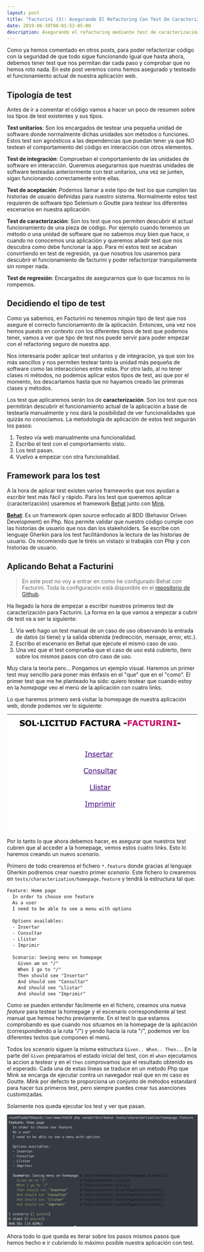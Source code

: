 ```yaml
---
layout: post
title: "Facturini (3): Asegurando El Refactoring Con Test De Caracterización"
date: 2019-06-30T06:01:52-05:00
description: Asegurando el refactoring mediante test de caracterización
---
```


Como ya hemos comentado en otros posts, para poder refactorizar código con la seguridad de que todo sigue funcionando igual que hasta ahora, debemos tener test que nos permitan dar cada paso y comprobar que no hemos roto nada. En este post veremos como hemos asegurado y testeado el funcionamiento actual de nuestra aplicación web.

## Tipología de test

Antes de ir a comentar el código vamos a hacer un poco de resumen sobre los tipos de test existentes y sus tipos. 

**Test unitarios**: Son los encargados de testear una pequeña unidad de software donde normalmente dichas unidades son métodos o funciones. Estos test son agnósticos a las dependencias que puedan tener ya que NO testean el comportamiento del código en interacción con otros elementos.

**Test de integración**: Comprueban el comportamiento de las unidades de software en interacción. Queremos asegurarnos que nuestras unidades de software testeadas anteriormente con test unitarios, una vez se junten, sigan funcionando correctamente entre ellas.

**Test de aceptación**: Podemos llamar a este tipo de test los que cumplen las historias de usuario definidas para nuestro sistema. Normalmente estos test requieren de software tipo Selenium o Goutte para testear los diferentes escenarios en nuestra aplicación.

**Test de caracterización**: Son los test que nos permiten descubrir el actual funcionamiento de una pieza de código. Por ejemplo cuando tenemos un método o una unidad de software que no sabemos muy bien que hace, o cuando no conocemos una aplicación y queremos añadir test que nos descubra como debe funcionar la app. Para mí estos test se acaban convirtiendo en test de regresión, ya que nosotros los usaremos para descubrir el funcionamiento de facturini y poder refactorizar tranquilamente sin romper nada.

**Test de regresión**: Encargados de asegurarnos que lo que tocamos no lo rompemos.

## Decidiendo el tipo de test

Como ya sabemos, en Facturini no tenemos ningún tipo de test que nos asegure el correcto funcionamiento de la aplicación. Entonces, una vez nos hemos puesto en contexto con los diferentes tipos de test que podemos tener, vamos a ver que tipo de test nos puede servir para poder empezar con el refactoring seguro de nuestra app.

Nos interesaría poder aplicar test unitarios y de integración, ya que son los más sencillos y nos permiten testear tanto la unidad más pequeña de software como las interacciones entre estas. Por otro lado, al no tener clases ni métodos, no podemos aplicar estos tipos de test, así que por el momento, los descartamos hasta que no hayamos creado las primeras clases y métodos. 

Los test que aplicaremos serán los de **caracterización**. Son los test que nos permitirán descubrir el funcionamiento actual de la aplicación a base de testearla manualmente y nos dará la posibilidad de ver funcionalidades que quizás no conocíamos. La metodología de aplicación de estos test seguirán los pasos:
1. Testeo vía web manualmente una funcionalidad.
1. Escribo el test con el comportamiento visto.
1. Los test pasan.
1. Vuelvo a empezar con otra funcionalidad.

## Framework para los test

A la hora de aplicar test existen varios frameworks que nos ayudan a escribir test más fácil y rápido. Para los test que queremos aplicar (caracterización) usaremos el framework [Behat](https://behat.org/en/latest/) junto con [Mink](http://mink.behat.org/en/latest/).

[**Behat**](https://behat.org/en/latest/guides.html): Es un framework open source enfocado al BDD (Behavior Driven Development) en Php. Nos permite validar que nuestro código cumple con las historias de usuario que nos dan los stakeholders. Se escribe con lenguaje Gherkin para los test facilitándonos la lectura de las historias de usuario. Os recomiendo que le tiréis un vistazo si trabajáis con Php y con historias de usuario.

## Aplicando Behat a Facturini

> En este post no voy a entrar en como he configurado Behat con Facturini. Toda la configuración está disponible en el [repositorio de Github](https://github.com/danitome24/facturini-refactoring).

Ha llegado la hora de empezar a escribir nuestros primeros test de caracterización para Facturini. La forma en la que vamos a empezar a cubrir de test va a ser la siguiente:

1. Vía web hago un test manual de un caso de uso observando la entrada de datos (si tiene) y la salida obtenida (redirección, mensaje, error, etc.).
1. Escribo el escenario en Behat que ejecute el mismo caso de uso.
1. Una vez que el test comprueba que el caso de uso está cubierto, itero sobre los mismos pasos con otro caso de uso.

Muy clara la teoría pero... Pongamos un ejemplo visual. Haremos un primer test muy sencillo para poner más énfasis en el "que" que en el "como". El primer test que me he planteado ha sido: quiero testear que cuando estoy en la *homepage* veo el menú de la aplicación con cuatro links.

Lo que haremos primero será visitar la homepage de nuestra aplicación web, donde podemos ver lo siguiente:

![homepage](../assets/homepage-fact.png)

Por lo tanto lo que ahora debemos hacer, es asegurar que nuestros test cubren que al acceder a la homepage, vemos estos cuatro links. Esto lo haremos creando un nuevo *scenario*.

Primero de todo crearemos el fichero `*.feature` donde gracias al lenguaje Gherkin podremos crear nuestro primer *scenario*. Este fichero lo crearemos en `tests/characterization/homepage.feature` y tendrá la estructura tal que:

```
Feature: Home page
  In order to choose one feature
  As a user
  I need to be able to see a menu with options

  Options availables:
  - Insertar
  - Consultar
  - Llistar
  - Imprimir

  Scenario: Seeing menu on homepage
    Given am on "/"
    When I go to "/"
    Then should see "Insertar"
    And should see "Consultar"
    And should see "Llistar"
    And should see "Imprimir"
```

Como se pueden entender fácilmente en el fichero, creamos una nueva *feature* para testear la homepage y el escenario correspondiente al test manual que hemos hecho previamente. En el test lo que estamos comprobando es que cuando nos situamos en la homepage de la aplicación (correspondiendo a la ruta "/") y yendo hacia la ruta "/", podemos ver los diferentes textos que componen el menú. 

Todos los *scenario* siguen la misma estructura `Given.. When.. Then..`. En la parte del `Given` preparamos el estado inicial del test, con el `when` ejecutamos la accion a testear y en el `then` comprovamos que el resultado obtenido es el esperado. Cada una de estas líneas se traduce en un método Php que Mink se encarga de ejecutar contra un navegador real que en mi caso es Goutte. Mink por defecto te proporciona un conjunto de métodos estandard para hacer tus primeros test, pero siempre puedes crear tus aserciones customizadas.

Solamente nos queda ejecutar los test y ver que pasan.

![behat-test](../assets/behat-test.png)

Ahora todo lo que queda es iterar sobre los pasos mismos pasos que hemos hecho e ir cubriendo lo máximo posible nuestra aplicación con test.
